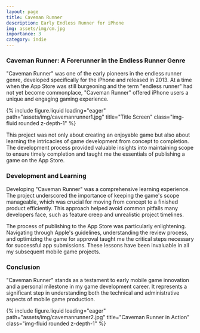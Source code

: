 ```yaml
---
layout: page
title: Caveman Runner
description: Early Endless Runner for iPhone
img: assets/img/cm.jpg
importance: 3
category: indie
---
```


### Caveman Runner: A Forerunner in the Endless Runner Genre

"Caveman Runner" was one of the early pioneers in the endless runner genre, developed specifically for the iPhone and released in 2013. At a time when the App Store was still burgeoning and the term "endless runner" had not yet become commonplace, "Caveman Runner" offered iPhone users a unique and engaging gaming experience.

<div class="row">
    <div class="col-sm mt-3 mt-md-0">
        {% include figure.liquid loading="eager" path="assets/img/cavemanrunner1.jpg" title="Title Screen" class="img-fluid rounded z-depth-1" %}
    </div>
</div>

This project was not only about creating an enjoyable game but also about learning the intricacies of game development from concept to completion. The development process provided valuable insights into maintaining scope to ensure timely completion and taught me the essentials of publishing a game on the App Store.

### Development and Learning

Developing "Caveman Runner" was a comprehensive learning experience. The project underscored the importance of keeping the game's scope manageable, which was crucial for moving from concept to a finished product efficiently. This approach helped avoid common pitfalls many developers face, such as feature creep and unrealistic project timelines.

The process of publishing to the App Store was particularly enlightening. Navigating through Apple's guidelines, understanding the review process, and optimizing the game for approval taught me the critical steps necessary for successful app submissions. These lessons have been invaluable in all my subsequent mobile game projects.

### Conclusion

"Caveman Runner" stands as a testament to early mobile game innovation and a personal milestone in my game development career. It represents a significant step in understanding both the technical and administrative aspects of mobile game production.

<div class="row">
    <div class="col-sm mt-3 mt-md-0">
        {% include figure.liquid loading="eager" path="assets/img/cavemanrunner2.jpg" title="Caveman Runner in Action" class="img-fluid rounded z-depth-1" %}
    </div>
</div>
